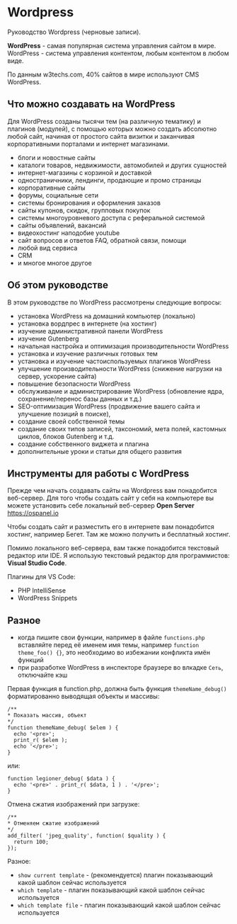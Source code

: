 # Wordpress
Руководство Wordpress (черновые записи).

**WordPress** - самая популярная система управления сайтом в мире. WordPress - система управления контентом, любым контентом в любом виде.

По данным w3techs.com, 40% сайтов в мире используют CMS WordPress.

## Что можно создавать на WordPress
Для WordPress созданы тысячи тем (на различную тематику) и плагинов (модулей), с помощью которых можно создать абсолютно любой сайт, начиная от простого сайта визитки и заканчивая корпоративными порталами и интернет магазинами.

- блоги и новостные сайты
- каталоги товаров, недвижимости, автомобилей и других сущностей
- интернет-магазины с корзиной и доставкой
- одностраничники, лендинги, продающие и промо страницы
- корпоративные сайты
- форумы, социальные сети
- системы бронирования и оформления заказов
- сайты купонов, скидок, групповых покупок
- системы многоуровневого доступа с реферальной системой
- сайты объявлений, вакансий
- видеохостинг наподобие youtube
- сайт вопросов и ответов FAQ, обратной связи, помощи
- любой вид сервиса
- CRM
- и многое многое другое

## Об этом руководстве
В этом руководстве по WordPress рассмотрены следующие вопросы:
- установка WordPress на домашний компьютер (локально)
- установка вордпрес в интернете (на хостинг)
- изучение административной панели WordPress
- изучение Gutenberg
- начальная настройка и оптимизация производительности WordPress
- установка и изучение различных готовых тем
- установка и изучение частоиспользуемых плагинов WordPress
- улучшение производительности WordPress (снижение нагрузки на сервер, ускорение сайта)
- повышение безопасности WordPress
- обслуживание и администрирование WordPress (обновление ядра, сохранение/перенос базы данных и т.д.)
- SEO-оптимизация WordPress (продвижение вашего сайта и улучшение позиций в поиске),
- создание своей собственной темы
- создание своих типов записей, таксономий, мета полей, кастомных циклов, блоков Gutenberg и т.д.
- создание собственного виджета и плагина
- дополнительные уроки и статьи для общего развития

## Инструменты для работы с WordPress
Прежде чем начать создавать сайты на Wordpress вам понадобится веб-сервер. Для того чтобы создать сайт у себя на компьютере вы можете установить себе локальный веб-сервер **Open Server** https://ospanel.io

Чтобы создать сайт и разместить его в интернете вам понадобится хостинг, например Бегет. Там же можно получить и бесплатный хостинг.

Помимо локального веб-сервера, вам также понадобится текстовый редактор или IDE. Я использую текстовый редактор для программистов: **Visual Studio Code**.

Плагины для VS Code:
- PHP IntelliSense
- WordPress Snippets

## Разное
- когда пишите свои функции, например в файле `functions.php` вставляйте перед её именем имя темы, например `function theme_foo() {}`, это необходимо во избежании конфликта имён функций
- при разработке WordPress в инспекторе браузере во влкадке `Сеть`, отключайте кэш

Первая функция в function.php, должна быть функция `themeName_debug()` форматированно выводящая объекты и массивы:

    /**
    * Показать массив, объект
    */
    function themeName_debug( $elem ) {
      echo '<pre>';
      print_r( $elem );
      echo '</pre>';
    }

или:

    function legioner_debug( $data ) {
      echo '<pre>' . print_r( $data, 1 ) . '</pre>';
    }

Отмена сжатия изображений при загрузке:

    /**
    * Отменяем сжатие изображений
    */
    add_filter( 'jpeg_quality', function( $quality ) {
      return 100;
    });

Разное:
- `show current template` - (рекомендуется) плагин показывающий какой шаблон сейчас используется
- `which template` - плагин показывающий какой шаблон сейчас используется
- `which template file` - плагин показывающий какой шаблон сейчас используется
